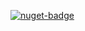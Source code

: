 [![nuget-badge](https://img.shields.io/badge/nuget-active-blue.svg)](https://www.nuget.org/packages/NequeoWebDav)
